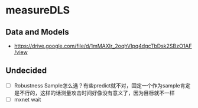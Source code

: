 # measureDLS

## Data and Models

* https://drive.google.com/file/d/1mMAXIr_2oqhVIpq4dgcTbDsk2SBzO1AF/view

## Undecided

* [ ] Robustness Sample怎么选？有些predict就不对，固定一个作为sample肯定是不行的，这样的话测量攻击时间好像没有意义了，因为目标就不一样
* [ ] mxnet wait